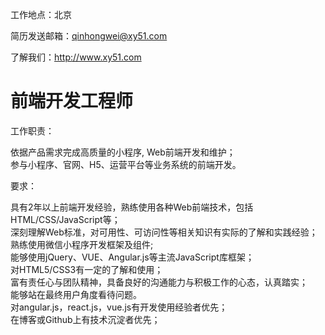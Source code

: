 工作地点：北京

简历发送邮箱：qinhongwei@xy51.com

了解我们：http://www.xy51.com


# 前端开发工程师

工作职责：

依据产品需求完成高质量的小程序, Web前端开发和维护；<br>
参与小程序、官网、H5、运营平台等业务系统的前端开发。<br>

要求：<br>

具有2年以上前端开发经验，熟练使用各种Web前端技术，包括HTML/CSS/JavaScript等；<br>
深刻理解Web标准，对可用性、可访问性等相关知识有实际的了解和实践经验；<br>
熟练使用微信小程序开发框架及组件;<br>
能够使用jQuery、VUE、Angular.js等主流JavaScript库框架；<br>
对HTML5/CSS3有一定的了解和使用；<br>
富有责任心与团队精神，具备良好的沟通能力与积极工作的心态，认真踏实；<br>
能够站在最终用户角度看待问题。<br>
对angular.js，react.js，vue.js有开发使用经验者优先；<br>
在博客或Github上有技术沉淀者优先；

